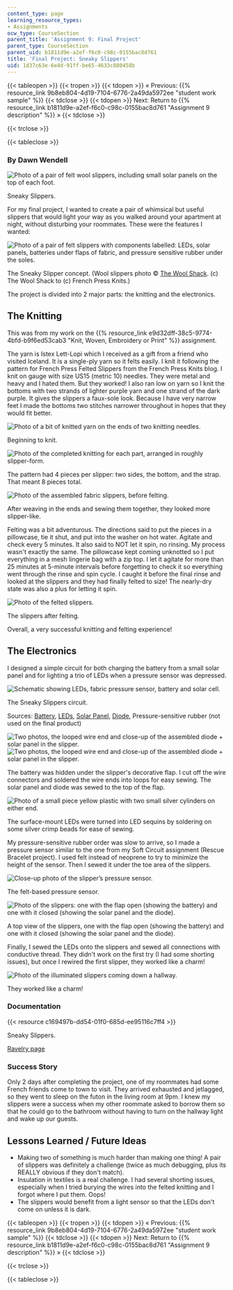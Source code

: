 ```yaml
---
content_type: page
learning_resource_types:
- Assignments
ocw_type: CourseSection
parent_title: 'Assignment 9: Final Project'
parent_type: CourseSection
parent_uid: b1811d9e-a2ef-f6c0-c98c-0155bac8d761
title: 'Final Project: Sneaky Slippers'
uid: 1d37c63e-6e4d-91ff-be65-4633c880458b
---
```


{{< tableopen >}}
{{< tropen >}}
{{< tdopen >}}
« Previous: {{% resource_link 9b8eb804-4d19-7104-6776-2a49da5972ee "student work sample" %}}
{{< tdclose >}}
{{< tdopen >}}
Next: Return to {{% resource_link b1811d9e-a2ef-f6c0-c98c-0155bac8d761 "Assignment 9 description" %}} »
{{< tdclose >}}

{{< trclose >}}

{{< tableclose >}}

### By Dawn Wendell

![Photo of a pair of felt wool slippers, including small solar panels on the top of each foot.](/courses/media-arts-and-sciences/mas-962-special-topics-new-textiles-spring-2010/assignments-and-projects/final-project/final-project-sneaky-slippers/slippers-done.jpg)

Sneaky Slippers.

For my final project, I wanted to create a pair of whimsical but useful slippers that would light your way as you walked around your apartment at night, without disturbing your roommates. These were the features I wanted:

![Photo of a pair of felt slippers with components labelled: LEDs, solar panels, batteries under flaps of fabric, and pressure sensitive rubber under the soles.](/courses/media-arts-and-sciences/mas-962-special-topics-new-textiles-spring-2010/assignments-and-projects/final-project/final-project-sneaky-slippers/image002.jpg)

The Sneaky Slipper concept. (Wool slippers photo © [The Wool Shack](http://frenchpressknits.blogspot.com/2009/10/happy-slipper-day.html). (c) The Wool Shack to (c) French Press Knits.)

The project is divided into 2 major parts: the knitting and the electronics.

The Knitting
------------

This was from my work on the {{% resource_link e9d32dff-38c5-9774-4bfd-b9f6ed53cab3 "Knit, Woven, Embroidery or Print" %}} assignment.

The yarn is Istex Lett-Lopi which I received as a gift from a friend who visited Iceland. It is a single-ply yarn so it felts easily. I knit it following the pattern for French Press Felted Slippers from the French Press Knits blog. I knit on gauge with size US15 (metric 10) needles. They were metal and heavy and I hated them. But they worked! I also ran low on yarn so I knit the bottoms with two strands of lighter purple yarn and one strand of the dark purple. It gives the slippers a faux-sole look. Because I have very narrow feet I made the bottoms two stitches narrower throughout in hopes that they would fit better.

![Photo of a bit of knitted yarn on the ends of two knitting needles.](/courses/media-arts-and-sciences/mas-962-special-topics-new-textiles-spring-2010/assignments-and-projects/final-project/final-project-sneaky-slippers/slip1.jpg)

Beginning to knit.

![Photo of the completed knitting for each part, arranged in roughly slipper-form.](/courses/media-arts-and-sciences/mas-962-special-topics-new-textiles-spring-2010/assignments-and-projects/final-project/final-project-sneaky-slippers/slip2.jpg)

The pattern had 4 pieces per slipper: two sides, the bottom, and the strap. That meant 8 pieces total.

![Photo of the assembled fabric slippers, before felting.](/courses/media-arts-and-sciences/mas-962-special-topics-new-textiles-spring-2010/assignments-and-projects/final-project/final-project-sneaky-slippers/slip3.jpg)

After weaving in the ends and sewing them together, they looked more slipper-like.

Felting was a bit adventurous. The directions said to put the pieces in a pillowcase, tie it shut, and put into the washer on hot water. Agitate and check every 5 minutes. It also said to NOT let it spin, no rinsing. My process wasn't exactly the same. The pillowcase kept coming unknotted so I put everything in a mesh lingerie bag with a zip top. I let it agitate for more than 25 minutes at 5-minute intervals before forgetting to check it so everything went through the rinse and spin cycle. I caught it before the final rinse and looked at the slippers and they had finally felted to size! The nearly-dry state was also a plus for letting it spin.

![Photo of the felted slippers.](/courses/media-arts-and-sciences/mas-962-special-topics-new-textiles-spring-2010/assignments-and-projects/final-project/final-project-sneaky-slippers/slip4.jpg)

The slippers after felting.

Overall, a very successful knitting and felting experience!

The Electronics
---------------

I designed a simple circuit for both charging the battery from a small solar panel and for lighting a trio of LEDs when a pressure sensor was depressed.

![Schematic showing LEDs, fabric pressure sensor, battery and solar cell.](/courses/media-arts-and-sciences/mas-962-special-topics-new-textiles-spring-2010/assignments-and-projects/final-project/final-project-sneaky-slippers/circuit.gif)

The Sneaky Slippers circuit.

Sources: [Battery](http://www.sparkfun.com/commerce/product_info.php?products_id=731), [LEDs](http://search.digikey.com/scripts/DkSearch/dksus.dll?Detail&name=160-1737-1-ND), [Solar Panel](http://www.bigsolarpanels.com/), [Diode](http://www.sparkfun.com/commerce/product_info.php?products_id=8589), Pressure-sensitive rubber (not used on the final product)

![Two photos, the looped wire end and close-up of the assembled diode + solar panel in the slipper.](/courses/media-arts-and-sciences/mas-962-special-topics-new-textiles-spring-2010/assignments-and-projects/final-project/final-project-sneaky-slippers/wire.jpg)![Two photos, the looped wire end and close-up of the assembled diode + solar panel in the slipper.](/courses/media-arts-and-sciences/mas-962-special-topics-new-textiles-spring-2010/assignments-and-projects/final-project/final-project-sneaky-slippers/diode_solar.jpg)

The battery was hidden under the slipper's decorative flap. I cut off the wire connectors and soldered the wire ends into loops for easy sewing. The solar panel and diode was sewed to the top of the flap.

![Photo of a small piece yellow plastic with two small silver cylinders on either end.](/courses/media-arts-and-sciences/mas-962-special-topics-new-textiles-spring-2010/assignments-and-projects/final-project/final-project-sneaky-slippers/LED.jpg)

The surface-mount LEDs were turned into LED sequins by soldering on some silver crimp beads for ease of sewing.

My pressure-sensitive rubber order was slow to arrive, so I made a pressure sensor similar to the one from my Soft Circuit assignment (Rescue Bracelet project). I used felt instead of neoprene to try to minimize the height of the sensor. Then I sewed it under the toe area of the slippers.

![Close-up photo of the slipper’s pressure sensor.](/courses/media-arts-and-sciences/mas-962-special-topics-new-textiles-spring-2010/assignments-and-projects/final-project/final-project-sneaky-slippers/pressure.jpg)

The felt-based pressure sensor.

![Photo of the slippers: one with the flap open (showing the battery) and one with it closed (showing the solar panel and the diode).](/courses/media-arts-and-sciences/mas-962-special-topics-new-textiles-spring-2010/assignments-and-projects/final-project/final-project-sneaky-slippers/process.jpg)

A top view of the slippers, one with the flap open (showing the battery) and one with it closed (showing the solar panel and the diode).

Finally, I sewed the LEDs onto the slippers and sewed all connections with conductive thread. They didn't work on the first try (I had some shorting issues), but once I rewired the first slipper, they worked like a charm!

![Photo of the illuminated slippers coming down a hallway.](/courses/media-arts-and-sciences/mas-962-special-topics-new-textiles-spring-2010/assignments-and-projects/final-project/final-project-sneaky-slippers/lightup.jpg)

They worked like a charm!

### Documentation

{{< resource c169497b-dd54-01f0-685d-ee95116c7ff4 >}}

Sneaky Slippers.

[Ravelry page](http://ravel.me/MITchick/fpfs)

### Success Story

Only 2 days after completing the project, one of my roommates had some French friends come to town to visit. They arrived exhausted and jetlagged, so they went to sleep on the futon in the living room at 9pm. I knew my slippers were a success when my other roommate asked to borrow them so that he could go to the bathroom without having to turn on the hallway light and wake up our guests.

Lessons Learned / Future Ideas
------------------------------

*   Making two of something is much harder than making one thing! A pair of slippers was definitely a challenge (twice as much debugging, plus its REALLY obvious if they don't match).
*   Insulation in textiles is a real challenge. I had several shorting issues, especially when I tried burying the wires into the felted knitting and I forgot where I put them. Oops!
*   The slippers would benefit from a light sensor so that the LEDs don't come on unless it is dark.

{{< tableopen >}}
{{< tropen >}}
{{< tdopen >}}
« Previous: {{% resource_link 9b8eb804-4d19-7104-6776-2a49da5972ee "student work sample" %}}
{{< tdclose >}}
{{< tdopen >}}
Next: Return to {{% resource_link b1811d9e-a2ef-f6c0-c98c-0155bac8d761 "Assignment 9 description" %}} »
{{< tdclose >}}

{{< trclose >}}

{{< tableclose >}}